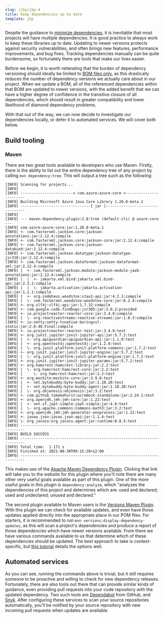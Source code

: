 ```yaml
---
slug: /jbp/jbp-4
title: Keep dependencies up to date
template: jbp
---
```


Despite the guidance to [minimize dependencies](/jbp/jbp-2.html), it is inevitable that most projects will have multiple dependencies. It is good practice to always work to keep these libraries up to date. Updating to newer versions protects against security vulnerabilities, and often brings new features, performance improvements, and bug fixes. Tracking dependencies manually can be quite burdensome, so fortunately there are tools that make our lives easier.

Before we begin, it is worth reiterating that the burden of dependency versioning should ideally be limited to [BOM files only](/jbp/jbp-1.html), as this drastically reduces the number of dependency versions we actually care about in our project. When we update a BOM, all of the referenced dependencies within that BOM are updated to newer versions, with the added benefit that we can have a higher degree of confidence in the transitive closure of all dependencies, which should result in greater compatibility and lower likelihood of diamond dependency problems.

With that out of the way, we can now decide to investigate our dependencies locally, or defer it to automated services. We will cover both below.

## Build tooling

### Maven

There are two great tools available to developers who use Maven. Firstly, there is the ability to list out the entire dependency tree of any project by calling `mvn dependency:tree`. This will output a tree such as the following:

```
[INFO] Scanning for projects...
[INFO]
[INFO] ------------------------< com.azure:azure-core >------------------------
[INFO] Building Microsoft Azure Java Core Library 1.20.0-beta.1
[INFO] --------------------------------[ jar ]---------------------------------
[INFO]
[INFO] --- maven-dependency-plugin:2.8:tree (default-cli) @ azure-core ---
[INFO] com.azure:azure-core:jar:1.20.0-beta.1
[INFO] +- com.fasterxml.jackson.core:jackson-annotations:jar:2.12.4:compile
[INFO] +- com.fasterxml.jackson.core:jackson-core:jar:2.12.4:compile
[INFO] +- com.fasterxml.jackson.core:jackson-databind:jar:2.12.4:compile
[INFO] +- com.fasterxml.jackson.datatype:jackson-datatype-jsr310:jar:2.12.4:compile
[INFO] +- com.fasterxml.jackson.dataformat:jackson-dataformat-xml:jar:2.12.4:compile
[INFO] |  +- com.fasterxml.jackson.module:jackson-module-jaxb-annotations:jar:2.12.4:compile
[INFO] |  |  +- jakarta.xml.bind:jakarta.xml.bind-api:jar:2.3.2:compile
[INFO] |  |  \- jakarta.activation:jakarta.activation-api:jar:1.2.1:compile
[INFO] |  +- org.codehaus.woodstox:stax2-api:jar:4.2.1:compile
[INFO] |  \- com.fasterxml.woodstox:woodstox-core:jar:6.2.4:compile
[INFO] +- org.slf4j:slf4j-api:jar:1.7.32:compile
[INFO] +- com.google.code.findbugs:jsr305:jar:3.0.2:provided
[INFO] +- io.projectreactor:reactor-core:jar:3.4.8:compile
[INFO] |  \- org.reactivestreams:reactive-streams:jar:1.0.3:compile
[INFO] +- io.netty:netty-tcnative-boringssl-static:jar:2.0.40.Final:compile
[INFO] +- io.projectreactor:reactor-test:jar:3.4.8:test
[INFO] +- org.junit.jupiter:junit-jupiter-api:jar:5.7.2:test
[INFO] |  +- org.apiguardian:apiguardian-api:jar:1.1.0:test
[INFO] |  +- org.opentest4j:opentest4j:jar:1.2.0:test
[INFO] |  \- org.junit.platform:junit-platform-commons:jar:1.7.2:test
[INFO] +- org.junit.jupiter:junit-jupiter-engine:jar:5.7.2:test
[INFO] |  \- org.junit.platform:junit-platform-engine:jar:1.7.2:test
[INFO] +- org.junit.jupiter:junit-jupiter-params:jar:5.7.2:test
[INFO] +- org.hamcrest:hamcrest-library:jar:2.2:test
[INFO] |  \- org.hamcrest:hamcrest-core:jar:2.2:test
[INFO] |     \- org.hamcrest:hamcrest:jar:2.2:test
[INFO] +- org.mockito:mockito-core:jar:3.9.0:test
[INFO] |  +- net.bytebuddy:byte-buddy:jar:1.10.20:test
[INFO] |  +- net.bytebuddy:byte-buddy-agent:jar:1.10.20:test
[INFO] |  \- org.objenesis:objenesis:jar:3.2:test
[INFO] +- com.github.tomakehurst:wiremock-standalone:jar:2.24.1:test
[INFO] +- org.openjdk.jmh:jmh-core:jar:1.22:test
[INFO] |  +- net.sf.jopt-simple:jopt-simple:jar:4.6:test
[INFO] |  \- org.apache.commons:commons-math3:jar:3.2:test
[INFO] +- org.openjdk.jmh:jmh-generator-annprocess:jar:1.22:test
[INFO] +- javax.json:javax.json-api:jar:1.1.4:test
[INFO] \- org.jacoco:org.jacoco.agent:jar:runtime:0.8.5:test
[INFO] ------------------------------------------------------------------------
[INFO] BUILD SUCCESS
[INFO] ------------------------------------------------------------------------
[INFO] Total time:  1.171 s
[INFO] Finished at: 2021-08-30T09:15:20+12:00
[INFO] ------------------------------------------------------------------------
```

This makes use of the [Apache Maven Dependency Plugin](http://maven.apache.org/plugins/maven-dependency-plugin/). Clicking that link will take you to the website for this plugin where you'll note there are many other very useful goals available as part of this plugin. One of the more useful goals in this plugin is `dependency:analyze`, which "analyzes the dependencies of this project and determines which are: used and declared; used and undeclared; unused and declared."

The second plugin available to Maven users is the [Versions Maven Plugin](https://www.mojohaus.org/versions-maven-plugin/index.html). With this plugin we can check for available updates, and even have those updates applied directly into the appropriate place in our POM files. For starters, it is recommended to run `mvn versions:display-dependency-updates`, as this will scan a project's dependencies and produce a report of those dependencies which have newer versions available. From there we have various commands available to us that determine which of these dependencies should be updated. The best approach to take is context-specific, but [this tutorial](https://www.baeldung.com/maven-dependency-latest-version) details the options well.

## Automated services

As you can see, running the commands above is trivial, but it still requires someone to be proactive and willing to check for new dependency releases. Fortunately, there are also tools out there that can provide similar kinds of guidance, even providing pull requests into your code repository with the updated dependency. Two such tools are [Dependabot](https://docs.github.com/en/code-security/supply-chain-security/keeping-your-dependencies-updated-automatically/about-dependabot-version-updates) from GitHub, and [Snyk](https://snyk.io/). After configuring these services to scan your source repositories automatically, you'll be notified by your source repository with new incoming pull requests when updates are available.
